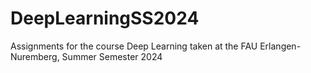# DeepLearningSS2024
Assignments for the course Deep Learning taken at the FAU Erlangen-Nuremberg, Summer Semester 2024
